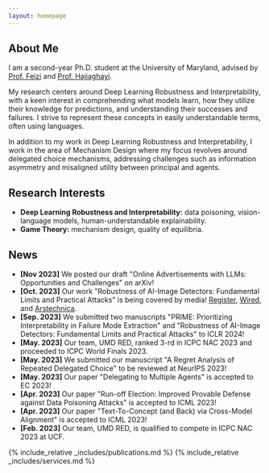 ```yaml
---
layout: homepage
---
```


## About Me

I am a second-year Ph.D. student at the University of Maryland, 
advised by
<a href="https://www.cs.umd.edu/~sfeizi/">Prof. Feizi</a>
 and
 <a href="https://www.cs.umd.edu/~hajiagha/">Prof. Hajiaghayi</a>.
 
 My research centers around Deep Learning Robustness and Interpretability, with a keen interest in comprehending what models learn, how they utilize their knowledge for predictions, and understanding their successes and failures. I strive to represent these concepts in easily understandable terms, often using languages.
 
 In addition to my work in Deep Learning Robustness and Interpretability, I work in the area of Mechanism Design where my focus revolves around delegated choice mechanisms, addressing challenges such as information asymmetry and misaligned utility between principal and agents.

## Research Interests

- **Deep Learning Robustness and Interpretability:** data poisoning, vision-language models, human-understandable explainability.
- **Game Theory:** mechanism design, quality of equilibria.

## News
- **[Nov 2023]** We posted our draft "Online Advertisements with LLMs: Opportunities and Challenges" on arXiv!
- **[Oct. 2023]** Our work "Robustness of AI-Image Detectors: Fundamental Limits and Practical Attacks" is being covered by media!
<a href="https://www.theregister.com/2023/10/02/watermarking_security_checks/">Register</a>, 
<a href="https://www.wired.com/story/artificial-intelligence-watermarking-issues/">Wired</a>, and 
<a href="https://arstechnica.com/ai/2023/10/researchers-show-how-easy-it-is-to-defeat-ai-watermarks/">Arstechnica</a>.
- **[Sep. 2023]** We submitted two manuscripts "PRIME: Prioritizing Interpretability in Failure Mode Extraction" and "Robustness of AI-Image Detectors: Fundamental Limits and Practical Attacks" to ICLR 2024!
- **[May. 2023]** Our team, UMD RED, ranked 3-rd in ICPC NAC 2023 and proceeded to ICPC World Finals 2023.
- **[May. 2023]** We submitted our manuscript "A Regret Analysis of Repeated Delegated Choice" to be reviewed at NeurIPS 2023!
- **[May. 2023]** Our paper "Delegating to Multiple Agents" is accepted to EC 2023!
- **[Apr. 2023]** Our paper "Run-off Election: Improved Provable Defense against Data Poisoning Attacks" is accepted to ICML 2023!
- **[Apr. 2023]** Our paper "Text-To-Concept (and Back) via Cross-Model Alignment" is accepted to ICML 2023!
- **[Feb. 2023]** Our team, UMD RED, is qualified to compete in ICPC NAC 2023 at UCF.

{% include_relative _includes/publications.md %}
{% include_relative _includes/services.md %}
